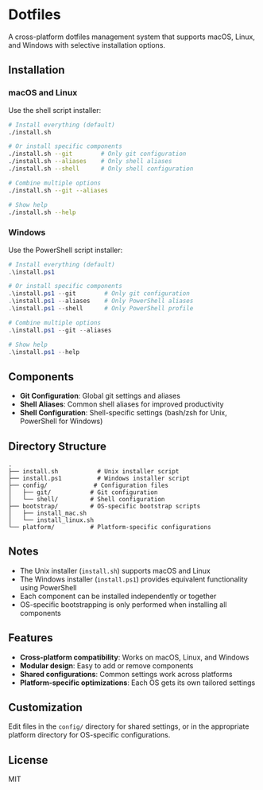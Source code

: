 # Dotfiles

A cross-platform dotfiles management system that supports macOS, Linux, and Windows with selective installation options.

## Installation

### macOS and Linux

Use the shell script installer:

```bash
# Install everything (default)
./install.sh

# Or install specific components
./install.sh --git        # Only git configuration
./install.sh --aliases    # Only shell aliases
./install.sh --shell      # Only shell configuration

# Combine multiple options
./install.sh --git --aliases

# Show help
./install.sh --help
```

### Windows

Use the PowerShell script installer:

```powershell
# Install everything (default)
.\install.ps1

# Or install specific components
.\install.ps1 --git        # Only git configuration
.\install.ps1 --aliases    # Only PowerShell aliases
.\install.ps1 --shell      # Only PowerShell profile

# Combine multiple options
.\install.ps1 --git --aliases

# Show help
.\install.ps1 --help
```

## Components

- **Git Configuration**: Global git settings and aliases
- **Shell Aliases**: Common shell aliases for improved productivity
- **Shell Configuration**: Shell-specific settings (bash/zsh for Unix, PowerShell for Windows)

## Directory Structure

```
.
├── install.sh           # Unix installer script
├── install.ps1          # Windows installer script
├── config/             # Configuration files
│   ├── git/           # Git configuration
│   └── shell/         # Shell configuration
├── bootstrap/         # OS-specific bootstrap scripts
│   ├── install_mac.sh
│   └── install_linux.sh
└── platform/          # Platform-specific configurations
```

## Notes

- The Unix installer (`install.sh`) supports macOS and Linux
- The Windows installer (`install.ps1`) provides equivalent functionality using PowerShell
- Each component can be installed independently or together
- OS-specific bootstrapping is only performed when installing all components

## Features

- **Cross-platform compatibility**: Works on macOS, Linux, and Windows
- **Modular design**: Easy to add or remove components
- **Shared configurations**: Common settings work across platforms
- **Platform-specific optimizations**: Each OS gets its own tailored settings

## Customization

Edit files in the `config/` directory for shared settings, or in the appropriate platform directory for OS-specific configurations.

## License

MIT 